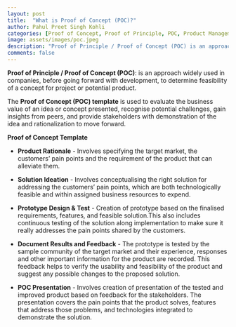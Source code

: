```yaml
---
layout: post
title:  "What is Proof of Concept (POC)?"
author: Pahul Preet Singh Kohli
categories: [Proof of Concept, Proof of Principle, POC, Product Management] 
image: assets/images/poc.jpeg
description: "Proof of Principle / Proof of Concept (POC) is an approach widely used in companies, before going forward with development, to determine feasibility of a concept for project or potential product."
comments: false
---
```

**Proof of Principle / Proof of Concept (POC)**: is an approach widely used in companies, before going forward with development, to determine feasibility of a concept for project or potential product.

  

The **Proof of Concept (POC) template** is used to evaluate the business value of an idea or concept presented, recognise potential challenges, gain insights from peers, and provide stakeholders with demonstration of the idea and rationalization to move forward.

  

**Proof of Concept Template**

  

-   **Product Rationale** - Involves specifying the target market, the customers’ pain points and the requirement of the product that can alleviate them.
    

  

-   **Solution Ideation** - Involves conceptualising the right solution  for addressing the customers’ pain points, which are both technologically feasible and within assigned business resources to expend.
    

  

-   **Prototype Design & Test** - Creation of prototype based on the finalised requirements, features, and feasible solution.This also includes continuous testing of the solution along implementation to make sure it really addresses the pain points shared by the customers.
    

  

-   **Document Results and Feedback** - The prototype is tested by the sample community of the target market and their experience, responses and other important information for the product are recorded. This feedback helps to verify the usability and feasibility of the product and suggest any possible changes to the proposed solution.
    

  

-   **POC Presentation** - Involves creation of presentation of the tested and improved product based on feedback for the stakeholders. The presentation covers the pain points that the product solves, features that address those problems, and technologies integrated to demonstrate the solution.
